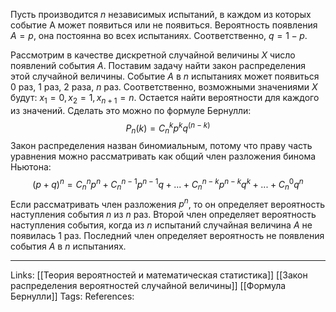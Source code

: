 Пусть производится $n$ независимых испытаний, в каждом из которых событие A может появиться или не появиться. Вероятность появления $A = p$, она постоянна во всех испытаниях. Соответственно, $q=1-p$. 

Рассмотрим в качестве дискретной случайной величины $X$ число появлений события $A$. Поставим задачу найти закон распределения этой случайной величины. Событие $A$ в $n$ испытаниях может появиться 0 раз, 1 раз, 2 раза, $n$ раз. Соответственно, возможными значениями $X$ будут: $x_1=0, x_2=1, x_{n+1}=n$. 
Остается найти вероятности для каждого из значений. Сделать это можно по формуле Бернулли:
$$P_{n}(k) = C_{n}^{k}  p^{k}  q^{(n-k)}$$
Закон распределения назван биномиальным, потому что праву часть уравнения можно рассматривать как общий член разложения бинома Ньютона:
$$(p+q)^n = C_{n}^{n} p^{n} + C_{n}^{n-1} p^{n-1} q + ... + C_{n}^{n-k} p^{n-k} q^{k} + ... + C_{n}^{0} q^{n}$$
Если рассматривать член разложения $p^n$, то он определяет вероятность наступления события $n$ из $n$ раз. Второй член определяет вероятность наступления события, когда из $n$ испытаний случайная величина $A$ не появилась 1 раз. Последний член определяет вероятность не появления события $A$ в $n$ испытаниях. 
___
Links: [[Теория вероятностей и математическая статистика]] [[Закон распределения вероятностей случайной величины]] [[Формула Бернулли]]
Tags:
References: